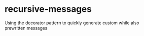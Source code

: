 # recursive-messages
Using the decorator pattern to quickly generate custom while also prewritten messages 
